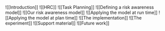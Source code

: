 ![[Introduction]]
![[HRC]]
![[Task Planning]]
![[Defining a risk awareness model]]
![[Our risk awareness model]]
![[Applying the model at run time]]
![[Applying the model at plan time]]
![[The implementation]]
![[The experiment]]
![[Support material]]
![[Future work]]